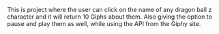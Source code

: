 This is project where the user can click on the name of any dragon ball z character and it will return 10 Giphs about them.
Also giving the option to pause and play them as well, while using the API from the Giphy site.
